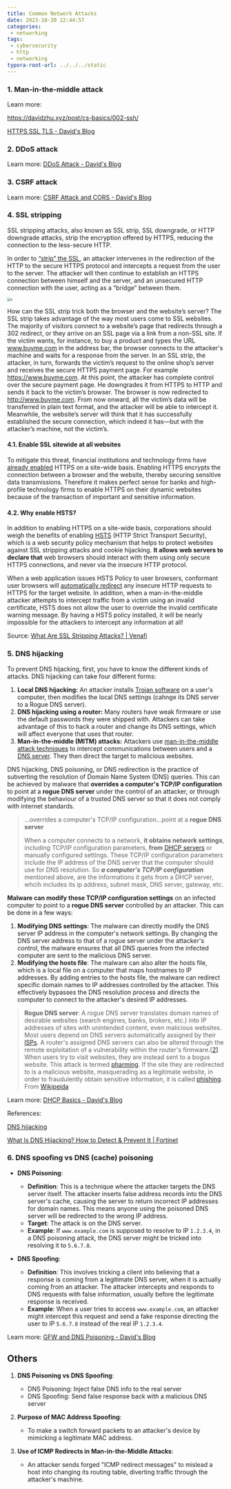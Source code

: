 ```yaml
---
title: Common Network Attacks
date: 2023-10-30 22:44:57
categories:
 - networking
tags:
 - cybersecurity
 - http
 - networking
typora-root-url: ../../../static
---
```


### 1. Man-in-the-middle attack

Learn more: 

https://davidzhu.xyz/post/cs-basics/002-ssh/

[HTTPS SSL TLS - David's Blog](https://davidzhu.xyz/post/cs-basics/003-ssl-secure-communication/#4-details-in-tls-handshake---avoid-man-in-middle-attack)

### 2. DDoS attack

Learn more: [DDoS Attack - David's Blog](https://davidzhu.xyz/post/networking/004-ddos-attack/)

### 3. CSRF attack

Learn more: [CSRF Attack and CORS - David's Blog](https://davidzhu.xyz/post/http/007-csrf-attack/)

### 4. SSL stripping 

SSL stripping attacks, also known as SSL strip, SSL downgrade, or HTTP downgrade attacks, strip the encryption offered by HTTPS, reducing the connection to the less-secure HTTP. 

In order to [“strip” the SSL](https://avicoder.me/2016/02/22/SSLstrip-for-newbies/), an attacker intervenes in the redirection of the HTTP to the secure HTTPS protocol and intercepts a request from the user to the server. The attacker will then continue to establish an HTTPS connection between himself and the server, and an unsecured HTTP connection with the user, acting as a “bridge” between them.

<img src="/004-common-attacks/a.png" alt="a" style="zoom:50%;" />

How can the SSL strip trick both the browser and the website’s server? The SSL strip takes advantage of the way most users come to SSL websites. The majority of visitors connect to a website’s page that redirects through a 302 redirect, or they arrive on an SSL page via a link from a non-SSL site. If the victim wants, for instance, to buy a product and types the URL www.buyme.com in the address bar, the browser connects to the attacker's machine and waits for a response from the server. In an SSL strip, the attacker, in turn, forwards the victim’s request to the online shop’s server and receives the secure HTTPS payment page. For example https://www.buyme.com. At this point, the attacker has complete control over the secure payment page. He downgrades it from HTTPS to HTTP and sends it back to the victim’s browser. The browser is now redirected to http://www.buyme.com. From now onward, all the victim’s data will be transferred in plain text format, and the attacker will be able to intercept it. Meanwhile, the website’s server will think that it has successfully established the secure connection, which indeed it has—but with the attacker’s machine, not the victim’s.

#### 4.1. Enable SSL sitewide at all websites

To mitigate this threat, financial institutions and technology firms have [already enabled](https://venafi.com/blog/https-should-be-implemented-everywhereincluding-static-websites/) HTTPS on a site-wide basis. Enabling HTTPS encrypts the connection between a browser and the website, thereby securing sensitive data transmissions. Therefore it makes perfect sense for banks and high-profile technology firms to enable HTTPS on their dynamic websites because of the transaction of important and sensitive information.

#### 4.2. Why enable HSTS?

In addition to enabling HTTPS on a site-wide basis, corporations should weigh the benefits of enabling [HSTS](https://www.globalsign.com/en/blog/what-is-hsts-and-how-do-i-use-it/) (HTTP Strict Transport Security), which is a web security policy mechanism that helps to protect websites against SSL stripping attacks and cookie hijacking. **It allows** **web servers to declare that** web browsers should interact with them using only secure HTTPS connections, and never via the insecure HTTP protocol.

When a web application issues HSTS Policy to user browsers, conformant user browsers will [automatically redirect](https://www.owasp.org/index.php/HTTP_Strict_Transport_Security_Cheat_Sheet) any insecure HTTP requests to HTTPS for the target website. In addition, when a man-in-the-middle attacker attempts to intercept traffic from a victim using an invalid certificate, HSTS does not allow the user to override the invalid certificate warning message. By having a HSTS policy installed, it will be nearly impossible for the attackers to intercept any information at all!

Source: [What Are SSL Stripping Attacks? | Venafi](https://venafi.com/blog/what-are-ssl-stripping-attacks/)

### 5. DNS hijacking

To prevent DNS hijacking, first, you have to know the different kinds of attacks. DNS hijacking can take four different forms:

1. **Local DNS hijacking:** An attacker installs [Trojan software](https://www.fortinet.com/resources/cyberglossary/trojan-horse-virus) on a user's computer, then modifies the local DNS settings (cahnge its DNS server to a Rogue DNS server). 
2. **DNS hijacking using a router:** Many routers have weak firmware or use the default passwords they were shipped with. Attackers can take advantage of this to hack a router and change its DNS settings, which will affect everyone that uses that router.
3. **Man-in-the-middle (MITM) attacks:** Attackers use [man-in-the-middle attack techniques](https://www.fortinet.com/resources/cyberglossary/man-in-the-middle-attack) to intercept communications between users and a [DNS server](https://www.fortinet.com/resources/cyberglossary/dynamic-dns). They then direct the target to malicious websites.

DNS hijacking, DNS poisoning, or DNS redirection is the practice of subverting the resolution of Domain Name System (DNS) queries. This can be achieved by malware that **overrides a computer's TCP/IP configuration** to point at a **rogue DNS server** under the control of an attacker, or through modifying the behaviour of a trusted DNS server so that it does not comply with internet standards. 

>  ...overrides a computer's TCP/IP configuration...point at a **rogue DNS server** 
>
> When a computer connects to a network, **it obtains network settings**, including TCP/IP configuration parameters, **from**  [DHCP servers](https://davidzhu.xyz/post/network/003-dhcp/) or manually configured settings. These TCP/IP configuration parameters include the IP address of the DNS server that the computer should use for DNS resolution. So ***a computer's TCP/IP configuration*** mentioned above, are the informations it gets from a DHCP server, whcih includes its ip address, subnet mask, DNS server, gateway, etc. 

**Malware can modify these TCP/IP configuration settings** on an infected computer to point to a **rogue DNS server** controlled by an attacker. This can be done in a few ways:

1. **Modifying DNS settings**: The malware can directly modify the DNS server IP address in the computer's network settings. By changing the DNS server address to that of a rogue server under the attacker's control, the malware ensures that all DNS queries from the infected computer are sent to the malicious DNS server.
2. **Modifying the hosts file**: The malware can also alter the hosts file, which is a local file on a computer that maps hostnames to IP addresses. By adding entries to the hosts file, the malware can redirect specific domain names to IP addresses controlled by the attacker. This effectively bypasses the DNS resolution process and directs the computer to connect to the attacker's desired IP addresses.

> **Rogue DNS server**: A rogue DNS server translates domain names of desirable websites (search engines, banks, brokers, etc.) into IP addresses of sites with unintended content, even malicious websites. Most users depend on DNS servers automatically assigned by their [ISPs](https://en.wikipedia.org/wiki/ISP). A router's assigned DNS servers can also be altered through the remote exploitation of a vulnerability within the router's firmware.[[2\]](https://en.wikipedia.org/wiki/DNS_hijacking#cite_note-2) When users try to visit websites, they are instead sent to a bogus website. This attack is termed [pharming](https://en.wikipedia.org/wiki/Pharming). If the site they are redirected to is a malicious website, masquerading as a legitimate website, in order to fraudulently obtain sensitive information, it is called [phishing](https://en.wikipedia.org/wiki/Phishing). From [Wikipeida](https://en.wikipedia.org/wiki/DNS_hijacking)

Learn more: [DHCP Basics - David's Blog](https://davidzhu.xyz/post/network/003-dhcp/)

References: 

[DNS hijacking](https://en.wikipedia.org/wiki/DNS_hijacking)

[What Is DNS Hijacking? How to Detect & Prevent It | Fortinet](https://www.fortinet.com/resources/cyberglossary/dns-hijacking)

### 6. DNS spoofing vs DNS (cache) poisoning

- **DNS Poisoning**: 
   - **Definition**: This is a technique where the attacker targets the DNS server itself. The attacker inserts false address records into the DNS server's cache, causing the server to return incorrect IP addresses for domain names. This means anyone using the poisoned DNS server will be redirected to the wrong IP address.
   - **Target**: The attack is on the DNS server.
   - **Example**: If `www.example.com` is supposed to resolve to IP `1.2.3.4`, in a DNS poisoning attack, the DNS server might be tricked into resolving it to `5.6.7.8`.

- **DNS Spoofing**:
   - **Definition**: This involves tricking a client into believing that a response is coming from a legitimate DNS server, when it is actually coming from an attacker. The attacker intercepts and responds to DNS requests with false information, usually before the legitimate response is received.
   - **Example**: When a user tries to access `www.example.com`, an attacker might intercept this request and send a fake response directing the user to IP `5.6.7.8` instead of the real IP `1.2.3.4`.

Learn more: [GFW and DNS Poisoning - David's Blog](https://davidzhu.xyz/post/networking/005-gfw-dns/)

## Others

1. **DNS Poisoning vs DNS Spoofing**:
   - DNS Poisoning: Inject false DNS info to the real server
   - DNS Spoofing: Send false response back with a malicious DNS server

2. **Purpose of MAC Address Spoofing**:
   - To make a switch forward packets to an attacker's device by mimicking a legitimate MAC address.

3. **Use of ICMP Redirects in Man-in-the-Middle Attacks**:
   - An attacker sends forged "ICMP redirect messages" to mislead a host into changing its routing table, diverting traffic through the attacker's machine.

